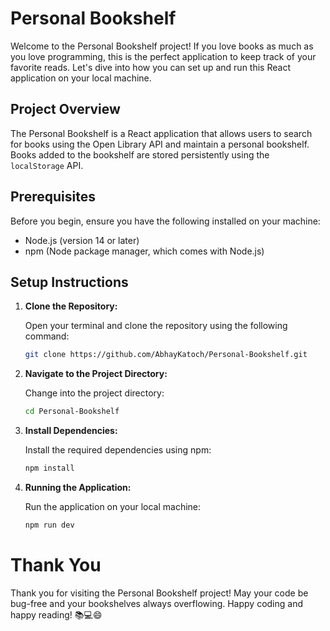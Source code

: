 # Personal Bookshelf

Welcome to the Personal Bookshelf project! If you love books as much as you love programming, this is the perfect application to keep track of your favorite reads. Let's dive into how you can set up and run this React application on your local machine.

## Project Overview

The Personal Bookshelf is a React application that allows users to search for books using the Open Library API and maintain a personal bookshelf. Books added to the bookshelf are stored persistently using the `localStorage` API.

## Prerequisites

Before you begin, ensure you have the following installed on your machine:
- Node.js (version 14 or later)
- npm (Node package manager, which comes with Node.js)

## Setup Instructions

1. **Clone the Repository:**

   Open your terminal and clone the repository using the following command:
   ```sh
   git clone https://github.com/AbhayKatoch/Personal-Bookshelf.git
   
2. **Navigate to the Project Directory:**

   Change into the project directory:
   ```sh
   cd Personal-Bookshelf
   
3. **Install Dependencies:**

   Install the required dependencies using npm:
   ```sh
   npm install

4. **Running the Application:**

   Run the application on your local machine:
   ```sh
   npm run dev

# Thank You
Thank you for visiting the Personal Bookshelf project! May your code be bug-free and your bookshelves always overflowing. Happy coding and happy reading! 📚💻😄

